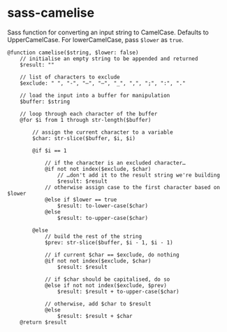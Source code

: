 sass-camelise
=============

Sass function for converting an input string to CamelCase. Defaults to UpperCamelCase. For lowerCamelCase, pass `$lower` as `true`.

	@function camelise($string, $lower: false)
		// initialise an empty string to be appended and returned
		$result: ""
	
		// list of characters to exclude
		$exclude: " ", "-", "–", "—", "_", ",", ";", ":", "."
	
		// load the input into a buffer for manipulation
		$buffer: $string
	
		// loop through each character of the buffer
		@for $i from 1 through str-length($buffer)
	
			// assign the current character to a variable
			$char: str-slice($buffer, $i, $i)
	
			@if $i == 1
			
				// if the character is an excluded character…
				@if not not index($exclude, $char)
					// …don't add it to the result string we're building
					$result: $result
				// otherwise assign case to the first character based on $lower
				@else if $lower == true
					$result: to-lower-case($char)
				@else
					$result: to-upper-case($char)
	
			@else
				// build the rest of the string
				$prev: str-slice($buffer, $i - 1, $i - 1)
	
				// if current $char == $exclude, do nothing
				@if not not index($exclude, $char)
					$result: $result
	
				// if $char should be capitalised, do so
				@else if not not index($exclude, $prev)
					$result: $result + to-upper-case($char)
	
				// otherwise, add $char to $result
				@else
					$result: $result + $char
		@return $result
